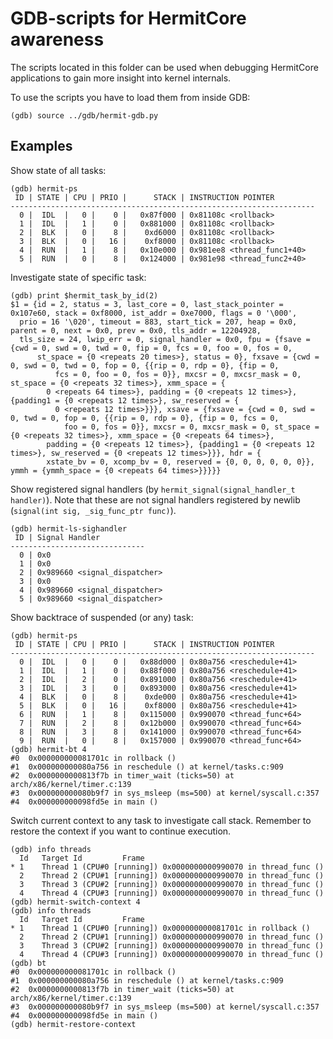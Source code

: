 GDB-scripts for HermitCore awareness
====================================

The scripts located in this folder can be used when debugging HermitCore
applications to gain more insight into kernel internals.

To use the scripts you have to load them from inside GDB:

```
(gdb) source ../gdb/hermit-gdb.py
```

## Examples

Show state of all tasks:

```
(gdb) hermit-ps 
 ID | STATE | CPU | PRIO |      STACK | INSTRUCTION POINTER
--------------------------------------------------------------------
  0 |  IDL  |   0 |    0 |   0x87f000 | 0x81108c <rollback>
  1 |  IDL  |   1 |    0 |   0x881000 | 0x81108c <rollback>
  2 |  BLK  |   0 |    8 |    0xd6000 | 0x81108c <rollback>
  3 |  BLK  |   0 |   16 |    0xf8000 | 0x81108c <rollback>
  4 |  RUN  |   1 |    8 |   0x10e000 | 0x981ee8 <thread_func1+40>
  5 |  RUN  |   0 |    8 |   0x124000 | 0x981e98 <thread_func2+40>
```

Investigate state of specific task:

```
(gdb) print $hermit_task_by_id(2)
$1 = {id = 2, status = 3, last_core = 0, last_stack_pointer = 0x107e60, stack = 0xf8000, ist_addr = 0xe7000, flags = 0 '\000', 
  prio = 16 '\020', timeout = 883, start_tick = 207, heap = 0x0, parent = 0, next = 0x0, prev = 0x0, tls_addr = 12204928, 
  tls_size = 24, lwip_err = 0, signal_handler = 0x0, fpu = {fsave = {cwd = 0, swd = 0, twd = 0, fip = 0, fcs = 0, foo = 0, fos = 0, 
      st_space = {0 <repeats 20 times>}, status = 0}, fxsave = {cwd = 0, swd = 0, twd = 0, fop = 0, {{rip = 0, rdp = 0}, {fip = 0, 
          fcs = 0, foo = 0, fos = 0}}, mxcsr = 0, mxcsr_mask = 0, st_space = {0 <repeats 32 times>}, xmm_space = {
        0 <repeats 64 times>}, padding = {0 <repeats 12 times>}, {padding1 = {0 <repeats 12 times>}, sw_reserved = {
          0 <repeats 12 times>}}}, xsave = {fxsave = {cwd = 0, swd = 0, twd = 0, fop = 0, {{rip = 0, rdp = 0}, {fip = 0, fcs = 0, 
            foo = 0, fos = 0}}, mxcsr = 0, mxcsr_mask = 0, st_space = {0 <repeats 32 times>}, xmm_space = {0 <repeats 64 times>}, 
        padding = {0 <repeats 12 times>}, {padding1 = {0 <repeats 12 times>}, sw_reserved = {0 <repeats 12 times>}}}, hdr = {
        xstate_bv = 0, xcomp_bv = 0, reserved = {0, 0, 0, 0, 0, 0}}, ymmh = {ymmh_space = {0 <repeats 64 times>}}}}}
```

Show registered signal handlers (by `hermit_signal(signal_handler_t handler)`).
Note that these are not signal handlers registered by newlib 
(`signal(int sig, _sig_func_ptr func)`).

```
(gdb) hermit-ls-sighandler
 ID | Signal Handler
------------------------------
  0 | 0x0
  1 | 0x0
  2 | 0x989660 <signal_dispatcher>
  3 | 0x0
  4 | 0x989660 <signal_dispatcher>
  5 | 0x989660 <signal_dispatcher>
```

Show backtrace of suspended (or any) task:

```
(gdb) hermit-ps
 ID | STATE | CPU | PRIO |      STACK | INSTRUCTION POINTER         
--------------------------------------------------------------------
  0 |  IDL  |   0 |    0 |   0x88d000 | 0x80a756 <reschedule+41>    
  1 |  IDL  |   1 |    0 |   0x88f000 | 0x80a756 <reschedule+41>    
  2 |  IDL  |   2 |    0 |   0x891000 | 0x80a756 <reschedule+41>    
  3 |  IDL  |   3 |    0 |   0x893000 | 0x80a756 <reschedule+41>    
  4 |  BLK  |   0 |    8 |    0xde000 | 0x80a756 <reschedule+41>    
  5 |  BLK  |   0 |   16 |    0xf8000 | 0x80a756 <reschedule+41>    
  6 |  RUN  |   1 |    8 |   0x115000 | 0x990070 <thread_func+64>   
  7 |  RUN  |   2 |    8 |   0x12b000 | 0x990070 <thread_func+64>   
  8 |  RUN  |   3 |    8 |   0x141000 | 0x990070 <thread_func+64>   
  9 |  RUN  |   0 |    8 |   0x157000 | 0x990070 <thread_func+64>   
(gdb) hermit-bt 4
#0  0x000000000081701c in rollback ()
#1  0x000000000080a756 in reschedule () at kernel/tasks.c:909
#2  0x0000000000813f7b in timer_wait (ticks=50) at arch/x86/kernel/timer.c:139
#3  0x000000000080b9f7 in sys_msleep (ms=500) at kernel/syscall.c:357
#4  0x000000000098fd5e in main ()
```

Switch current context to any task to investigate call stack. Remember to
restore the context if you want to continue execution.

```
(gdb) info threads 
  Id   Target Id         Frame 
* 1    Thread 1 (CPU#0 [running]) 0x0000000000990070 in thread_func ()
  2    Thread 2 (CPU#1 [running]) 0x0000000000990070 in thread_func ()
  3    Thread 3 (CPU#2 [running]) 0x0000000000990070 in thread_func ()
  4    Thread 4 (CPU#3 [running]) 0x0000000000990070 in thread_func ()
(gdb) hermit-switch-context 4
(gdb) info threads 
  Id   Target Id         Frame 
* 1    Thread 1 (CPU#0 [running]) 0x000000000081701c in rollback ()
  2    Thread 2 (CPU#1 [running]) 0x0000000000990070 in thread_func ()
  3    Thread 3 (CPU#2 [running]) 0x0000000000990070 in thread_func ()
  4    Thread 4 (CPU#3 [running]) 0x0000000000990070 in thread_func ()
(gdb) bt
#0  0x000000000081701c in rollback ()
#1  0x000000000080a756 in reschedule () at kernel/tasks.c:909
#2  0x0000000000813f7b in timer_wait (ticks=50) at arch/x86/kernel/timer.c:139
#3  0x000000000080b9f7 in sys_msleep (ms=500) at kernel/syscall.c:357
#4  0x000000000098fd5e in main ()
(gdb) hermit-restore-context
```
